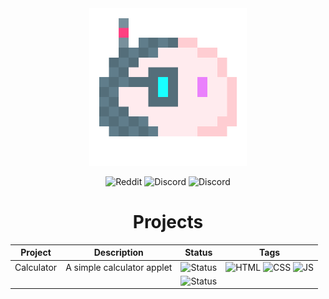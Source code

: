 <body align="center">
    <img src="media/blob.png" width="50%">

![Reddit](https://img.shields.io/badge/Reddit-gray?style=for-the-badge&logo=reddit&labelColor=white) ![Discord](https://img.shields.io/badge/Discord-gray?style=for-the-badge&logo=discord&labelColor=white) ![Discord](https://img.shields.io/badge/Instagram-gray?style=for-the-badge&logo=instagram&labelColor=gray)

# Projects

|Project|Description|Status|Tags|
|:-----:|:---------:|:----:|:--:|
|Calculator|A simple calculator applet|![Status](https://img.shields.io/badge/1.0-Completed-success?style=for-the-badge&logo=github&labelColor=gray&link=https://www.volperoid.github.io)|![HTML](https://img.shields.io/badge/HTML-E34F26?style=for-the-badge&logo=html5&labelColor=E34F26&logoColor=white) ![CSS](https://img.shields.io/badge/CSS-1572B6?style=for-the-badge&logo=css3&labelColor=1572B6&logoColor=white) ![JS](https://img.shields.io/badge/JavaScript-F7DF1E?style=for-the-badge&logo=javascript&labelColor=F7DF1E&logoColor=black)
|||![Status](https://img.shields.io/badge/TBD-inactive?style=for-the-badge)|
</body>
